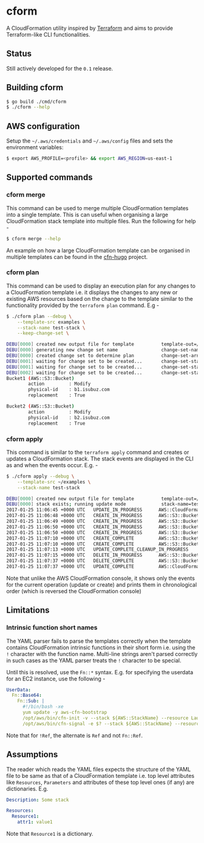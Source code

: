 # cform

A CloudFormation utility inspired by [Terraform](https://terraform.io) and aims
to provide Terraform-like CLI functionalities.

## Status

Still actively developed for the `0.1` release.

## Building cform

```sh
$ go build ./cmd/cform
$ ./cform --help
```
## AWS configuration

Setup the `~/.aws/credentials` and `~/.aws/config` files and sets the
environment variables:

```sh
$ export AWS_PROFILE=<profile> && export AWS_REGION=us-east-1
```

## Supported commands

### cform merge

This command can be used to merge multiple CloudFormation templates into a 
single template. This is can useful when organising a large CloudFormation 
stack template into multiple files. Run the following for help -

```sh
$ cform merge --help
```

An example on how a large CloudFormation template can be organised in multiple 
templates can be found in the [cfn-hugo](https://github.com/isubuz/cfn-hugo)
project.

### cform plan

This command can be used to display an execution plan for any changes to a 
CloudFormation template i.e. it displays the changes to any new or existing
AWS resources based on the change to the template similar to the functionality
provided by the `terraform plan` command. E.g -

```sh
$ ./cform plan --debug \
    --template-src examples \
    --stack-name test-stack \
    --keep-change-set \

DEBU[0000] created new output file for template          template-out=/var/folders/j5/4433kz115732274b3p7l6n380000gn/T/cform543365852
DEBU[0000] generating new change set name                change-set-name=cs-20170107233101
DEBU[0000] created change set to determine plan          change-set-arn=arn:aws:cloudformation:us-east-1:663481583451:changeSet/cs-20170107233101/29170942-bf52-4c13-93e5-44239e1cc060
DEBU[0001] waiting for change set to be created...       change-set-status=CREATE_IN_PROGRESS
DEBU[0001] waiting for change set to be created...       change-set-status=CREATE_IN_PROGRESS
DEBU[0002] waiting for change set to be created...       change-set-status=CREATE_IN_PROGRESS
Bucket1 (AWS::S3::Bucket)
        action         : Modify
        physical-id    : b1.isubuz.com
        replacement    : True

Bucket2 (AWS::S3::Bucket)
        action         : Modify
        physical-id    : b2.isubuz.com
        replacement    : True

```

### cform apply

This command is similar to the `terraform apply` command and creates or updates
a CloudFormation stack. The stack events are displayed in the CLI as and when
the events occur. E.g. -

```sh
$ ./cform apply --debug \
    --template-src ~/examples \
    --stack-name test-stack

DEBU[0000] created new output file for template          template-out=/var/folders/j5/4433kz115732274b3p7l6n380000gn/T/cform261840516
DEBU[0000] stack exists; running update mode             stack-name=test-stack
2017-01-25 11:06:45 +0000 UTC   UPDATE_IN_PROGRESS      AWS::CloudFormation::Stack      test-stack                  User Initiated
2017-01-25 11:06:48 +0000 UTC   CREATE_IN_PROGRESS      AWS::S3::Bucket                 Bucketb5
2017-01-25 11:06:49 +0000 UTC   CREATE_IN_PROGRESS      AWS::S3::Bucket                 Bucketb44
2017-01-25 11:06:50 +0000 UTC   CREATE_IN_PROGRESS      AWS::S3::Bucket                 Bucketb5                Resource creation Initiated
2017-01-25 11:06:50 +0000 UTC   CREATE_IN_PROGRESS      AWS::S3::Bucket                 Bucketb44               Resource creation Initiated
2017-01-25 11:07:10 +0000 UTC   CREATE_COMPLETE         AWS::S3::Bucket                 Bucketb5
2017-01-25 11:07:10 +0000 UTC   CREATE_COMPLETE         AWS::S3::Bucket                 Bucketb44
2017-01-25 11:07:13 +0000 UTC   UPDATE_COMPLETE_CLEANUP_IN_PROGRESS     AWS::CloudFormation::Stack      test-stack
2017-01-25 11:07:15 +0000 UTC   DELETE_IN_PROGRESS      AWS::S3::Bucket                 Bucketb4
2017-01-25 11:07:37 +0000 UTC   DELETE_COMPLETE         AWS::S3::Bucket                 Bucketb4
2017-01-25 11:07:37 +0000 UTC   UPDATE_COMPLETE         AWS::CloudFormation::Stack      test-stack
```

Note that unlike the AWS CloudFormation console, it shows only the events for the 
current operation (update or create) and prints them in chronological order
(which is reversed the CloudFormation console)

## Limitations

### Intrinsic function short names

The YAML parser fails to parse the templates correctly when the template 
contains CloudFormation intrinsic functions in their short form i.e. using the
`!` character with the function name. Multi-line strings aren't parsed correctly
in such cases as the YAML parser treats the `!` character to be special. 

Until this is resolved, use the `Fn::*` syntax. E.g. for specifying the 
userdata for an EC2 instance, use the following -

```yaml
UserData:
  Fn::Base64:
    Fn::Sub: |
      #!/bin/bash -xe
      yum update -y aws-cfn-bootstrap
      /opt/aws/bin/cfn-init -v --stack ${AWS::StackName} --resource LaunchConfig --configsets wordpress_install --region ${AWS::Region}
      /opt/aws/bin/cfn-signal -e $? --stack ${AWS::StackName} --resource WebServerGroup --region ${AWS::Region}
```

Note that for `!Ref`, the alternate is `Ref` and not `Fn::Ref`.

## Assumptions

The reader which reads the YAML files expects the structure of the YAML file to
be same as that of a CloudFormation template i.e. top level attributes like
`Resources`, `Parameters` and attributes of these top level ones (if any) are 
dictionaries. E.g.

```yaml
Description: Some stack

Resources:
  Resource1: 
    attr1: value1
```

Note that `Resource1` is a dictionary.
